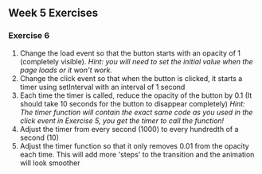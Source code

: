 ## Week 5 Exercises

### Exercise 6
1. Change the load event so that the button starts with an opacity of 1 (completely visible).
	_Hint: you will need to set the initial value when the page loads or it won’t work._
2. Change the click event so that when the button is clicked, it starts a timer using setInterval with an interval of 1 second
3. Each time the timer is called, reduce the opacity of the button by 0.1 (It should take 10 seconds for the button to disappear completely)
	_Hint: The timer function will contain the exact same code as you used in the click event in Exercise 5, you get the timer to call the function!_
4. Adjust the timer from every second (1000) to every hundredth of a second (10)
5. Adjust the timer function so that it only removes 0.01 from the opacity each time. This will add more 'steps' to the transition and the animation will look smoother
